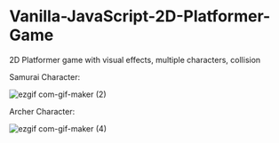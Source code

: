 # Vanilla-JavaScript-2D-Platformer-Game
2D Platformer game with visual effects, multiple characters, collision



Samurai Character:


![ezgif com-gif-maker (2)](https://user-images.githubusercontent.com/57664956/134769529-5b20d878-66a2-4cf5-a14a-25cd2e608965.gif)


Archer Character:




![ezgif com-gif-maker (4)](https://user-images.githubusercontent.com/57664956/134770164-73ce095f-d9d7-4ed3-8466-f53a1a7999fe.gif)
